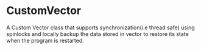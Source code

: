 # CustomVector
A Custom Vector class that supports synchronization(i.e thread safe) using spinlocks and locally backup the data stored in vector to restore its state when the program is restarted.
